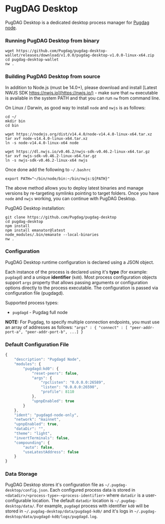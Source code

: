 # PugDAG Desktop

PugDAG Desktop is a dedicated desktop process manager for
[Pugdag node](https://github.com/Pugdag/pugdagd).



### Running PugDAG Desktop from binary

```
wget https://github.com/Pugdag/pugdag-desktop-wallet/releases/download/v1.0.0/pugdag-desktop-v1.0.0-linux-x64.zip
cd pugdag-desktop-wallet
nw .
```


### Building PugDAG Desktop from source

In addition to Node.js (must be 14.0+), please download and install
[Latest NWJS SDK https://nwjs.io](https://nwjs.io/) - make sure that
`nw` executable is available in the system PATH and that you can run
`nw` from command line.

On Linux / Darwin, as good way to install `node` and `nwjs` is as
follows:

```
cd ~/
mkdir bin
cd bin

wget https://nodejs.org/dist/v14.4.0/node-v14.4.0-linux-x64.tar.xz
tar xvf node-v14.4.0-linux-x64.tar.xz
ln -s node-v14.4.0-linux-x64 node

wget https://dl.nwjs.io/v0.46.2/nwjs-sdk-v0.46.2-linux-x64.tar.gz
tar xvf nwjs-sdk-v0.46.2-linux-x64.tar.gz
ln -s nwjs-sdk-v0.46.2-linux-x64 nwjs

```
Once done add the following to `~/.bashrc`

```
export PATH="~/bin/node/bin:~/bin/nwjs:${PATH}"
```

The above method allows you to deploy latest binaries and manage
versions by re-targeting symlinks pointing to target folders.
Once you have `node` and `nwjs` working, you can continue with
PugDAG Desktop.

PugDAG Desktop installation:

```
git clone https://github.com/Pugdag/pugdag-desktop
cd pugdag-desktop
npm install
npm install emanator@latest
node_modules/.bin/emanate --local-binaries
nw .
```


### Configuration

PugDAG Desktop runtime configuration is declared using a JSON object.

Each instance of the process is declared using it's **type** (for
example: `pugdagd`) and a unique **identifier** (`kd0`). Most
process configuration objects support `args` property that allows
passing arguments or configuration options directly to the process
executable. The configuration is passed via configuration file
(pugdagd).

Supported process types:
- `pugdagd` - Pugdag full node

**NOTE:** For Pugdag, to specify multiple connection endpoints,
you must use an array of addresses as follows: `"args" : { "connect" : [ "peer-addr-port-a", "peer-addr-port-b", ...] }`

### Default Configuration File

```js
{
	"description": "Pugdagd Node",
	"modules": {
		"pugdagd:kd0": {
			"reset-peers": false,
			"args": {
				"rpclisten": "0.0.0.0:26589",
				"listen": "0.0.0.0:26590",
				"profile": 8110
			},
			"upnpEnabled": true
		}
	},
	"ident": "pugdagd-node-only",
	"network": "mainnet",
	"upnpEnabled": true,
	"dataDir": "",
	"theme": "light",
	"invertTerminals": false,
	"compounding": {
		"auto": false,
		"useLatestAddress": false
	}
}
```

### Data Storage

PugDAG Desktop stores it's configuration file as
`~/.pugdag-desktop/config.json`. Each configured process data is
stored in `<datadir>/<process-type>-<process-identifier>` where
`datadir` is a user-configurable location.  The default `datadir`
location is `~/.pugdag-desktop/data/`.  For example, `pugdagd`
process with identifier `kd0` will be stored in
`~/.pugdag-desktop/data/pugdagd-kd0/` and it's logs in
`~/.pugdag-desktop/data/pugdagd-kd0/logs/pugdagd.log`.
